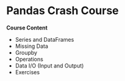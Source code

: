 # Pandas Crash Course

**Course Content**
- Series and DataFrames
- Missing Data
- Groupby
- Operations
- Data I/O (Input and Output)
- Exercises